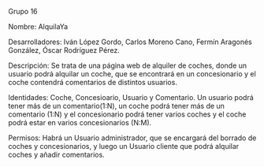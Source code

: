 Grupo 16

Nombre: AlquilaYa

Desarrolladores: Iván López Gordo, Carlos Moreno Cano, Fermín Aragonés González, Óscar Rodríguez Pérez.

Descripción:
Se trata de una página web de alquiler de coches, donde un usuario podrá alquilar un coche, que se encontrará en un concesionario y el coche contendrá comentarios de distintos usuarios.

Identidades: 
Coche, Concesioario, Usuario y Comentario. Un usuario podrá tener más de un comentario(1:N), un coche podrá tener más de un comentario (1:N) y el concesionario podrá tener varios coches y el coche podrá estar en varios concesionarios (N:M).

Permisos:
Habrá un Usuario administrador, que se encargará del borrado de coches y concesionarios, y luego un Usuario cliente que podrá alquilar coches y añadir comentarios.

